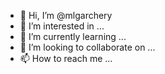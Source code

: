 - 👋 Hi, I’m @mlgarchery
- 👀 I’m interested in ...
- 🌱 I’m currently learning ...
- 💞️ I’m looking to collaborate on ...
- 📫 How to reach me ...

<!---
mlgarchery/mlgarchery is a ✨ special ✨ repository because its `README.md` (this file) appears on your GitHub profile.
You can click the Preview link to take a look at your changes.
--->
